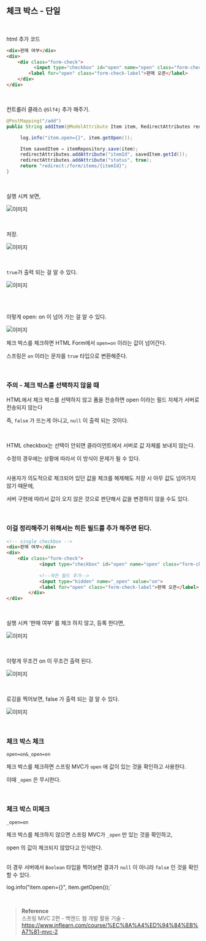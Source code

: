 ## 체크 박스 - 단일

<br/>

html 추가 코드

```html
<div>판매 여부</div>
<div>
    <div class="form-check">
	      <input type="checkbox" id="open" name="open" class="form-check-input">
        <label for="open" class="form-check-label">판매 오픈</label>
    </div>
</div>
```

<br/>

컨트롤러 클래스 `@Slf4j` 추가 해주기.

```java
@PostMapping("/add")
public String addItem(@ModelAttribute Item item, RedirectAttributes redirectAttributes) {

     log.info("item.open={}", item.getOpen());

     Item savedItem = itemRepository.save(item);
     redirectAttributes.addAttribute("itemId", savedItem.getId());
     redirectAttributes.addAttribute("status", true);
     return "redirect:/form/items/{itemId}";
}
```

<br/>

실행 시켜 보면,

![이미지](/programming/img/겨11.PNG)

<br/>

저장.

![이미지](/programming/img/겨12.PNG)

<br/>

`true`가 출력 되는 걸 알 수 있다.

![이미지](/programming/img/겨13.PNG)

<br/><br/>

이렇게 open: on 이 넘어 가는 걸 알 수 있다.

![이미지](/programming/img/겨14.PNG)

체크 박스를 체크하면 HTML Form에서 `open=on` 이라는 값이 넘어간다. 

스프링은 `on` 이라는 문자를 `true` 타입으로 변환해준다.

<br/>

### 주의 - 체크 박스를 선택하지 않을 때

HTML에서 체크 박스를 선택하지 않고 폼을 전송하면 open 이라는 필드 자체가 서버로 전송되지 않는다

즉, `false` 가 뜨는게 아니고, `null` 이 출력 되는 것이다.

<br/>

HTML checkbox는 선택이 안되면 클라이언트에서 서버로 값 자체를 보내지 않는다. 

수정의 경우에는 상황에 따라서 이 방식이 문제가 될 수 있다.

<br/>사용자가 의도적으로 체크되어 있던 값을 체크를 해제해도 저장 시 아무 값도 넘어가지 않기 때문에, 

서버 구현에 따라서 값이 오지 않은 것으로 판단해서 값을 변경하지 않을 수도 있다.

<br/>

### 이걸 정리해주기 위해서는 히든 필드를 추가 해주면 된다.

```html
<!-- single checkbox -->
<div>판매 여부</div>
<div>
    <div class="form-check">
		    <input type="checkbox" id="open" name="open" class="form-check-input">
		
		    <!--히든 필드 추가-->
		    <input type="hidden" name="_open" value="on">
		    <label for="open" class="form-check-label">판매 오픈</label>
		</div>
</div>
```

<br/>

실행 시켜 ‘판매 여부’ 를 체크 하지 않고, 등록 한다면,

![이미지](/programming/img/겨15.PNG)

<br/>

이렇게 무조건 on 이 무조건 출력 된다.

![이미지](/programming/img/겨16.PNG)

<br/>

로깅을 찍어보면, false 가 출력 되는 걸 알 수 있다.

![이미지](/programming/img/겨17.PNG)

<br/>

### 체크 박스 체크

`open=on&_open=on`

체크 박스를 체크하면 스프링 MVC가 `open` 에 값이 있는 것을 확인하고 사용한다. 

이때 `_open` 은 무시한다.

<br/>

### 체크 박스 미체크

`_open=on`

체크 박스를 체크하지 않으면 스프링 MVC가 `_open` 만 있는 것을 확인하고, 

open 의 값이 체크되지 않았다고 인식한다.

<br/>이 경우 서버에서 `Boolean` 타입을 찍어보면 결과가 `null` 이 아니라 `false` 인 것을 확인할 수 있다.

log.info("item.open={}", item.getOpen());`


<br/>

>**Reference** <br/>스프링 MVC 2편 - 백엔드 웹 개발 활용 기술 - https://www.inflearn.com/course/%EC%8A%A4%ED%94%84%EB%A7%81-mvc-2